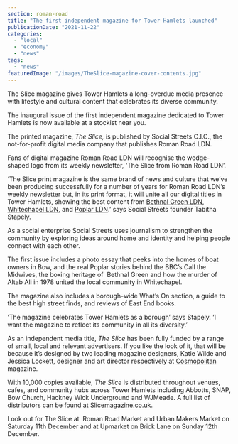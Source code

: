 ```yaml
---
section: roman-road
title: "The first independent magazine for Tower Hamlets launched"
publicationDate: "2021-11-22"
categories: 
  - "local"
  - "economy"
  - "news"
tags: 
  - "news"
featuredImage: "/images/TheSlice-magazine-cover-contents.jpg"
---
```


The Slice magazine gives Tower Hamlets a long-overdue media presence with lifestyle and cultural content that celebrates its diverse community.

The inaugural issue of the first independent magazine dedicated to Tower Hamlets is now available at a stockist near you. 

The printed magazine, _The Slice,_ is published by Social Streets C.I.C., the not-for-profit digital media company that publishes Roman Road LDN. 

Fans of digital magazine Roman Road LDN will recognise the wedge-shaped logo from its weekly newsletter, ‘The Slice from Roman Road LDN’. 

‘The Slice print magazine is the same brand of news and culture that we’ve been producing successfully for a number of years for Roman Road LDN’s weekly newsletter but, in its print format, it will unite all our digital titles in Tower Hamlets, showing the best content from [Bethnal Green LDN](https://bethnalgreenlondon.co.uk/), [Whitechapel LDN](https://whitechapellondon.co.uk/), and [Poplar LDN](https://poplarlondon.co.uk/).’ says Social Streets founder Tabitha Stapely. 

As a social enterprise Social Streets uses journalism to strengthen the community by exploring ideas around home and identity and helping people connect with each other.

The first issue includes a photo essay that peeks into the homes of boat owners in Bow, and the real Poplar stories behind the BBC’s Call the Midwives, the boxing heritage of  Bethnal Green and how the murder of Altab Ali in 1978 united the local community in Whitechapel.

The magazine also includes a borough-wide What’s On section, a guide to the best high street finds, and reviews of East End books. 

‘The magazine celebrates Tower Hamlets as a borough’ says Stapely. ‘I want the magazine to reflect its community in all its diversity.’ 

As an independent media title, _The Slice_ has been fully funded by a range of small, local and relevant advertisers. If you like the look of it, that will be because it’s designed by two leading magazine designers, Katie Wilde and Jessica Lockett, designer and art director respectively at [Cosmopolitan](https://www.cosmopolitan.com/) magazine. 

With 10,000 copies available, _The Slice_ is distributed throughout venues, cafes, and community hubs across Tower Hamlets including Abbotts, SNAP, Bow Church, Hackney Wick Underground and WJMeade. A full list of distributors can be found at [Slicemagazine.co.uk](https://slicemagazine.co.uk/distributors/).

Look out for The Slice at  Roman Road Market and Urban Makers Market on Saturday 11th December and at Upmarket on Brick Lane on Sunday 12th December.


